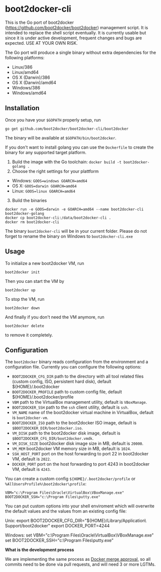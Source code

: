# boot2docker-cli

This is the Go port of boot2docker (https://github.com/boot2docker/boot2docker)
management script. It is intended to replace the shell script eventually. It is
currently usable but since it is under active development, frequent changes and
bugs are expected. USE AT YOUR OWN RISK. 

The Go port will produce a single binary without extra dependencies for the
following platforms:

- Linux/386
- Linux/amd64
- OS X (Darwin)/386
- OS X (Darwin)/amd64
- Windows/386
- Windows/amd64


## Installation

Once you have your `$GOPATH` properly setup, run

    go get github.com/boot2docker/boot2docker-cli/boot2docker


The binary will be available at `$GOPATH/bin/boot2docker`.

If you don't want to install golang you can use the `Dockerfile` to create the
binary for any supported target platform.

1. Build the image with the Go toolchain: `docker build -t boot2docker-golang .`
2. Choose the right settings for your plattform
  * Windows: `GOOS=windows GOARCH=amd64`
  * OS X: `GOOS=darwin GOARCH=amd64`
  * Linux: `GOOS=linux GOARCH=amd64`
3. Build the binaries
```
docker run -e GOOS=darwin -e GOARCH=amd64 --name boot2docker-cli boot2docker-golang
docker cp boot2docker-cli:/data/boot2docker-cli .
docker rm boot2docker-cli
```

The binary `boot2docker-cli` will be in your current folder.
Please do not forget to rename the binary on Windows to `boot2docker-cli.exe`


## Usage

To initialize a new boot2docker VM, run

    boot2docker init

Then you can start the VM by

    boot2docker up

To stop the VM, run

    boot2docker down

And finally if you don't need the VM anymore, run

    boot2docker delete

to remove it completely. 


## Configuration

The `boot2docker` binary reads configuration from the environment and a configuration file. Currently you can configure the following options:

- `BOOT2DOCKER_CFG_DIR` path to the directory with all tool related files (custom config, ISO, persistent hard disk), default ${HOME}/.boot2docker
- `BOOT2DOCKER_PROFILE` path to custom config file, default ${HOME}/.boot2docker/profile
- `VBM` path to the VirtualBox management utility, default is
  `VBoxManage`.
- `BOOT2DOCKER_SSH` path to the `ssh` client utility, default is `ssh`.
- `VM_NAME` name of the boot2docker virtual machine in VirtualBox,
  default is `boot2docker-vm`.
- `BOOT2DOCKER_ISO` path to the boot2docker ISO image, default is
  `$BOOT2DOCKER_DIR/boot2docker.iso`.
- `VM_DISK` path to the boot2docker disk image, default is
  `$BOOT2DOCKER_CFG_DIR/boot2docker.vmdk`.
- `VM_DISK_SIZE` boot2docker disk image size in MB, default is `20000`.
- `VM_MEM` boot2docker VM memory size in MB, default is `1024`.
- `SSH_HOST_PORT` port on the host forwarding to port 22 in boot2docker
  VM, default is `2022`.
- `DOCKER_PORT` port on the host forwarding to port 4243 in
  boot2docker VM, default is `4243`.

You can create a custom config `${HOME}/.boot2docker/profile` or `%AllUsersProfile%\boot2docker\profile`:

    VBM="c:\Program Files\Oracle\VirtualBox\VBoxManage.exe"
    BOOT2DOCKER_SSH="c:\Program Files\putty.exe"

You can put custom options into your shell enviroment which will overwrite the default values and the values from an existing config file:

Unix:
    export BOOT2DOCKER_CFG_DIR="${HOME}/Library/Application\ Support/boot2docker"
    export DOCKER_PORT=4244

Windows:
    set VBM="c:\Program Files\Oracle\VirtualBox\VBoxManage.exe"
    set BOOT2DOCKER_SSH="c:\Program Files\putty.exe"


**What is the development process**

We are implementing the same process as [Docker merge approval](https://github.com/dotcloud/docker/blob/master/CONTRIBUTING.md#merge-approval), so all commits need to be done via pull requests, and will need 3 or more LGTMs.
